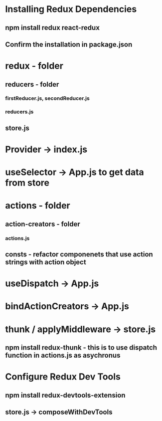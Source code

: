 # Installing Redux Dependencies

## npm install redux react-redux

## Confirm the installation in package.json

# redux - folder

## reducers - folder

### firstReducer.js, secondReducer.js

### reducers.js

## store.js

# Provider -> index.js

# useSelector -> App.js to get data from store

# actions - folder

## action-creators - folder

### actions.js

## consts - refactor componenets that use action strings with action object

# useDispatch -> App.js

# bindActionCreators -> App.js

# thunk / applyMiddleware -> store.js

## npm install redux-thunk - this is to use dispatch function in actions.js as asychronus

# Configure Redux Dev Tools

## npm install redux-devtools-extension

## store.js -> composeWithDevTools
